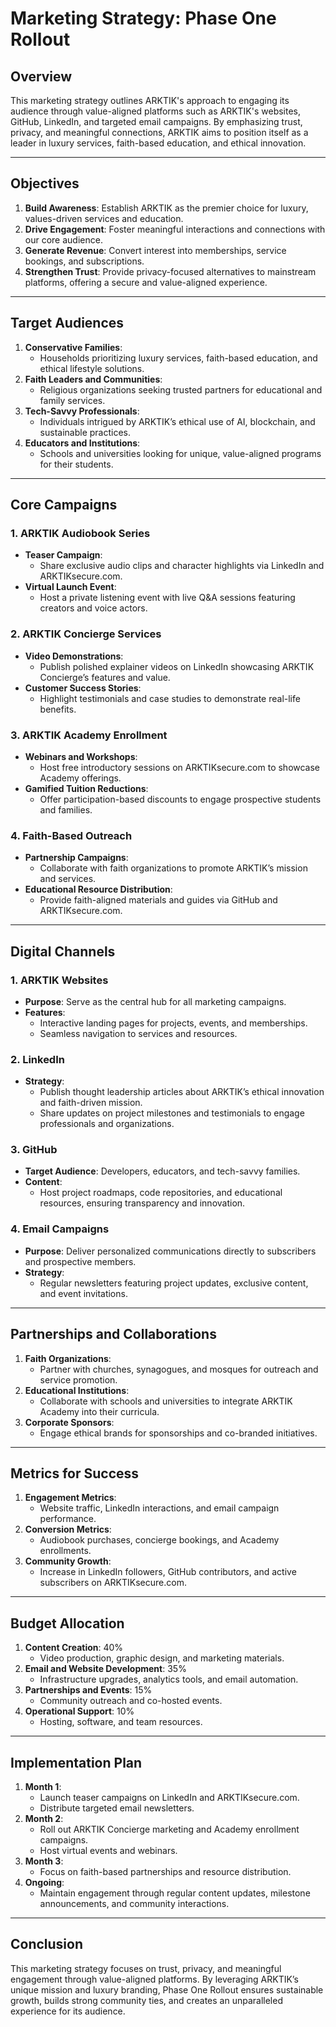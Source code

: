 # **Marketing Strategy: Phase One Rollout**

## **Overview**

This marketing strategy outlines ARKTIK's approach to engaging its audience through value-aligned platforms such as ARKTIK's websites, GitHub, LinkedIn, and targeted email campaigns. By emphasizing trust, privacy, and meaningful connections, ARKTIK aims to position itself as a leader in luxury services, faith-based education, and ethical innovation.

---

## **Objectives**

1. **Build Awareness**: Establish ARKTIK as the premier choice for luxury, values-driven services and education.
2. **Drive Engagement**: Foster meaningful interactions and connections with our core audience.
3. **Generate Revenue**: Convert interest into memberships, service bookings, and subscriptions.
4. **Strengthen Trust**: Provide privacy-focused alternatives to mainstream platforms, offering a secure and value-aligned experience.

---

## **Target Audiences**

1. **Conservative Families**:
   - Households prioritizing luxury services, faith-based education, and ethical lifestyle solutions.
2. **Faith Leaders and Communities**:
   - Religious organizations seeking trusted partners for educational and family services.
3. **Tech-Savvy Professionals**:
   - Individuals intrigued by ARKTIK’s ethical use of AI, blockchain, and sustainable practices.
4. **Educators and Institutions**:
   - Schools and universities looking for unique, value-aligned programs for their students.

---

## **Core Campaigns**

### **1. ARKTIK Audiobook Series**
   - **Teaser Campaign**:
     - Share exclusive audio clips and character highlights via LinkedIn and ARKTIKsecure.com.
   - **Virtual Launch Event**:
     - Host a private listening event with live Q&A sessions featuring creators and voice actors.

### **2. ARKTIK Concierge Services**
   - **Video Demonstrations**:
     - Publish polished explainer videos on LinkedIn showcasing ARKTIK Concierge’s features and value.
   - **Customer Success Stories**:
     - Highlight testimonials and case studies to demonstrate real-life benefits.

### **3. ARKTIK Academy Enrollment**
   - **Webinars and Workshops**:
     - Host free introductory sessions on ARKTIKsecure.com to showcase Academy offerings.
   - **Gamified Tuition Reductions**:
     - Offer participation-based discounts to engage prospective students and families.

### **4. Faith-Based Outreach**
   - **Partnership Campaigns**:
     - Collaborate with faith organizations to promote ARKTIK’s mission and services.
   - **Educational Resource Distribution**:
     - Provide faith-aligned materials and guides via GitHub and ARKTIKsecure.com.

---

## **Digital Channels**

### **1. ARKTIK Websites**
   - **Purpose**: Serve as the central hub for all marketing campaigns.
   - **Features**:
     - Interactive landing pages for projects, events, and memberships.
     - Seamless navigation to services and resources.

### **2. LinkedIn**
   - **Strategy**:
     - Publish thought leadership articles about ARKTIK’s ethical innovation and faith-driven mission.
     - Share updates on project milestones and testimonials to engage professionals and organizations.

### **3. GitHub**
   - **Target Audience**: Developers, educators, and tech-savvy families.
   - **Content**:
     - Host project roadmaps, code repositories, and educational resources, ensuring transparency and innovation.

### **4. Email Campaigns**
   - **Purpose**: Deliver personalized communications directly to subscribers and prospective members.
   - **Strategy**:
     - Regular newsletters featuring project updates, exclusive content, and event invitations.

---

## **Partnerships and Collaborations**

1. **Faith Organizations**:
   - Partner with churches, synagogues, and mosques for outreach and service promotion.
2. **Educational Institutions**:
   - Collaborate with schools and universities to integrate ARKTIK Academy into their curricula.
3. **Corporate Sponsors**:
   - Engage ethical brands for sponsorships and co-branded initiatives.

---

## **Metrics for Success**

1. **Engagement Metrics**:
   - Website traffic, LinkedIn interactions, and email campaign performance.
2. **Conversion Metrics**:
   - Audiobook purchases, concierge bookings, and Academy enrollments.
3. **Community Growth**:
   - Increase in LinkedIn followers, GitHub contributors, and active subscribers on ARKTIKsecure.com.

---

## **Budget Allocation**

1. **Content Creation**: 40%
   - Video production, graphic design, and marketing materials.
2. **Email and Website Development**: 35%
   - Infrastructure upgrades, analytics tools, and email automation.
3. **Partnerships and Events**: 15%
   - Community outreach and co-hosted events.
4. **Operational Support**: 10%
   - Hosting, software, and team resources.

---

## **Implementation Plan**

1. **Month 1**:
   - Launch teaser campaigns on LinkedIn and ARKTIKsecure.com.
   - Distribute targeted email newsletters.
2. **Month 2**:
   - Roll out ARKTIK Concierge marketing and Academy enrollment campaigns.
   - Host virtual events and webinars.
3. **Month 3**:
   - Focus on faith-based partnerships and resource distribution.
4. **Ongoing**:
   - Maintain engagement through regular content updates, milestone announcements, and community interactions.

---

## **Conclusion**

This marketing strategy focuses on trust, privacy, and meaningful engagement through value-aligned platforms. By leveraging ARKTIK’s unique mission and luxury branding, Phase One Rollout ensures sustainable growth, builds strong community ties, and creates an unparalleled experience for its audience.
